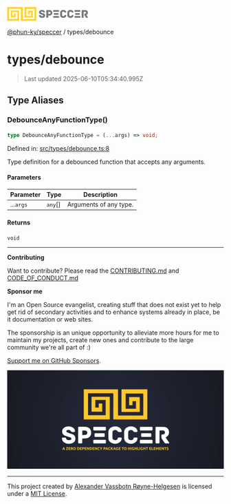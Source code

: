 <div><img alt="SPECCER logo" src="https://raw.githubusercontent.com/phun-ky/speccer/main/public/logo-speccer-horizontal-colored-package.svg?raw=true" style="max-height:32px;"/></div>

[@phun-ky/speccer](../README.md) / types/debounce

# types/debounce

> Last updated 2025-06-10T05:34:40.995Z

## Type Aliases

### DebounceAnyFunctionType()

```ts
type DebounceAnyFunctionType = (...args) => void;
```

Defined in:
[src/types/debounce.ts:8](https://github.com/phun-ky/speccer/blob/main/src/types/debounce.ts#L8)

Type definition for a debounced function that accepts any arguments.

#### Parameters

| Parameter | Type     | Description            |
| --------- | -------- | ---------------------- |
| ...`args` | `any`\[] | Arguments of any type. |

#### Returns

`void`

---

**Contributing**

Want to contribute? Please read the
[CONTRIBUTING.md](https://github.com/phun-ky/speccer/blob/main/CONTRIBUTING.md)
and
[CODE_OF_CONDUCT.md](https://github.com/phun-ky/speccer/blob/main/CODE_OF_CONDUCT.md)

**Sponsor me**

I'm an Open Source evangelist, creating stuff that does not exist yet to help
get rid of secondary activities and to enhance systems already in place, be it
documentation or web sites.

The sponsorship is an unique opportunity to alleviate more hours for me to
maintain my projects, create new ones and contribute to the large community
we're all part of :)

[Support me on GitHub Sponsors](https://github.com/sponsors/phun-ky).

![Speccer banner, with logo and slogan: A zero dependency package to annotate or highlight elements](https://github.com/phun-ky/speccer/blob/main/public/speccer-banner.png?raw=true)

---

This project created by [Alexander Vassbotn Røyne-Helgesen](http://phun-ky.net)
is licensed under a [MIT License](https://choosealicense.com/licenses/mit/).
